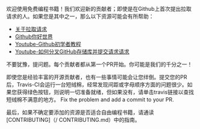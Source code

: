 欢迎使用免费编程书籍！我们欢迎新的贡献者；即使是在Github上首次提出拉取请求的人。如果您是其中之一，那么以下资源可能会有所帮助：

* [关于拉取请求](https://help.github.com/articles/about-pull-requests/)
* [Github你好世界](https://guides.github.com/activities/hello-world/)
* [Youtube-Github初学者教程](https://www.youtube.com/watch?v=0fKg7e37bQE)
* [Youtube-如何分叉GitHub存储库并提交请求请求](https://www.youtube.com/watch?v=G1I3HF4YWEw)


不要犹豫，提问题。每个贡献者都从第一个PR开始。你可能是我们的千分之一！

即使您是经验丰富的开源贡献者，也有一些事情可能会让您绊倒。提交您的PR后，Travis-CI会运行一台短绒棉，经常发现间距或字母顺序方面的问题很少。如果您获得绿色按钮，则说明一切准备就绪，但如果没有，请单击travis链接以查找短绒棉不满意的地方。 Fix the problem and add a commit to your PR.


最后，如果不确定要添加的资源是否适合自由编程书籍，请通读[CONTRIBUTING]（/ CONTRIBUTING.md）中的指南。
